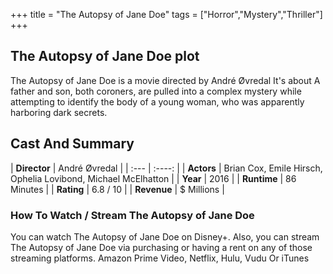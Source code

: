 +++
title = "The Autopsy of Jane Doe"
tags = ["Horror","Mystery","Thriller"]
+++
## The Autopsy of Jane Doe plot
The Autopsy of Jane Doe is a movie directed by André Øvredal It's about A father and son, both coroners, are pulled into a complex mystery while attempting to identify the body of a young woman, who was apparently harboring dark secrets.
## Cast And Summary
| **Director**      | André Øvredal |
    | :---        |    :----:   |
    |  **Actors** | Brian Cox, Emile Hirsch, Ophelia Lovibond, Michael McElhatton |
    | **Year**   | 2016    |
    |  **Runtime** | 86 Minutes |
    |  **Rating** | 6.8 / 10 | 
    |  **Revenue** | $ Millions |
### How To Watch / Stream The Autopsy of Jane Doe
You can watch The Autopsy of Jane Doe on Disney+.
Also, you can stream The Autopsy of Jane Doe via purchasing or having a rent on any of those streaming platforms.
Amazon Prime Video, Netflix, Hulu, Vudu Or iTunes